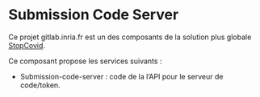 # Submission Code Server

Ce projet gitlab.inria.fr est un des composants de la solution plus globale [StopCovid](https://gitlab.inria.fr/stopcovid19/accueil/-/blob/master/README.md).

Ce composant propose les services suivants :
* Submission-code-server : code de la l’API pour le serveur de code/token.

